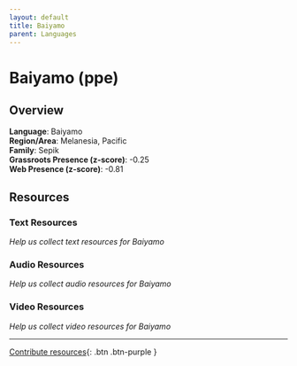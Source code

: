 ```yaml
---
layout: default
title: Baiyamo
parent: Languages
---
```


# Baiyamo (ppe)

## Overview

**Language**: Baiyamo  
**Region/Area**: Melanesia, Pacific  
**Family**: Sepik  
**Grassroots Presence (z-score)**: -0.25  
**Web Presence (z-score)**: -0.81  

## Resources

### Text Resources
*Help us collect text resources for Baiyamo*

### Audio Resources
*Help us collect audio resources for Baiyamo*

### Video Resources
*Help us collect video resources for Baiyamo*

---

[Contribute resources](https://forms.office.com/e/1SfLJx3u1r){: .btn .btn-purple }

